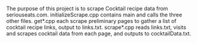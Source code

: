 The purpose of this project is to scrape Cocktail recipe data from seriouseats.com.
initializeScrape.cpp contains main and calls the three other files.
get*.cpp each scrape preliminary pages to gather a list of cocktail recipe links, output to links.txt.
scrape*.cpp reads links.txt, visits and scrapes cocktail data from each page, and outputs to cocktailData.txt.